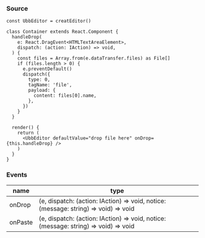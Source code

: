 ### Source
```tsx
const UbbEditor = creatEditor()

class Container extends React.Component {
  handleDrop(
    e: React.DragEvent<HTMLTextAreaElement>,
    dispatch: (action: IAction) => void,
  ) {
    const files = Array.from(e.dataTransfer.files) as File[]
    if (files.length > 0) {
      e.preventDefault()
      dispatch({
        type: 0,
        tagName: 'file',
        payload: {
          content: files[0].name,
        },
      })
    }
  }

  render() {
    return (
      <UbbEditor defaultValue="drop file here" onDrop={this.handleDrop} />
    )
  }
}
```

### Events
| name    | type                                                                                |
| ------- | ----------------------------------------------------------------------------------- |
| onDrop  | (e, dispatch: (action: IAction) => void, notice: (message: string) => void) => void |
| onPaste | (e, dispatch: (action: IAction) => void, notice: (message: string) => void) => void |

